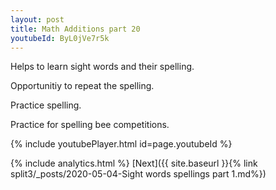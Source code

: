 ```yaml
---
layout: post
title: Math Additions part 20
youtubeId: ByL0jVe7r5k
---
```

 
 
Helps to learn sight words and their spelling.

Opportunitiy to repeat the spelling. 

Practice spelling. 
 
Practice for spelling bee competitions. 
 
{% include youtubePlayer.html id=page.youtubeId %}
 
 
{% include analytics.html %} 
[Next]({{ site.baseurl }}{% link  split3/_posts/2020-05-04-Sight words spellings part 1.md%})
 
